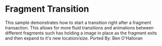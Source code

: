 Fragment Transition
===============
This sample demonstrates how to start a transition right after a fragment transaction. This allows for more fluid transitions and animations between different fragments such has holding a image in place as the fragment exits and then expand to it's new location/size.
Ported By: Ben O'Halloran